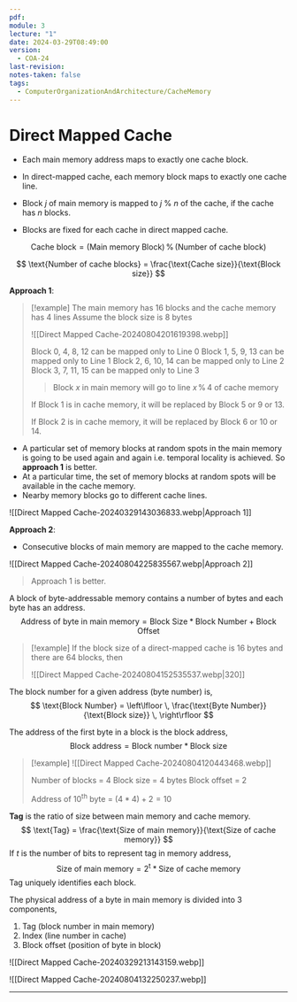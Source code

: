 ```yaml
---
pdf: 
module: 3
lecture: "1"
date: 2024-03-29T08:49:00
version:
  - COA-24
last-revision: 
notes-taken: false
tags:
  - ComputerOrganizationAndArchitecture/CacheMemory
---
```

# Direct Mapped Cache

- Each main memory address maps to exactly one cache block.
- In direct-mapped cache, each memory block maps to exactly one cache line.
- Block $j$ of main memory is mapped to $j \:\%\: n$ of the cache, if the cache has $n$ blocks.

- Blocks are fixed for each cache in direct mapped cache.

$$
\text{Cache block} = \text{(Main memory Block)} \,\%\, \text{(Number of cache block)}
$$

$$
\text{Number of cache blocks} = \frac{\text{Cache size}}{\text{Block size}}
$$

**Approach 1**:

> [!example] 
> The main memory has 16 blocks and the cache memory has 4 lines
> Assume the block size is 8 bytes
> 
> ![[Direct Mapped Cache-20240804201619398.webp]]
> 
> Block 0, 4,  8, 12 can be mapped only to Line 0
> Block 1, 5,  9, 13 can be mapped only to Line 1
> Block 2, 6, 10, 14 can be mapped only to Line 2
> Block 3, 7, 11, 15 can be mapped only to Line 3
> 
>> Block $x$ in main memory will go to line $x\, \% \,4$ of cache memory
>
> If Block 1 is in cache memory, it will be replaced by Block 5 or 9 or 13. 
> 
> If Block 2 is in cache memory, it will be replaced by Block 6 or 10 or 14.

- A particular set of memory blocks at random spots in the main memory is going to be used again and again i.e. temporal locality is achieved. So **approach 1** is better.
- At a particular time, the set of memory blocks at random spots will be available in the cache memory.
- Nearby memory blocks go to different cache lines.

![[Direct Mapped Cache-20240329143036833.webp|Approach 1]]

**Approach 2**: 

- Consecutive blocks of main memory are mapped to the cache memory.

![[Direct Mapped Cache-20240804225835567.webp|Approach 2]]

> Approach 1 is better.

A block of byte-addressable memory contains a number of bytes and each byte has an address.
$$
\text{Address of byte in main memory} = \text{Block Size} \ast \text{Block Number} + \text{Block Offset} 
$$

> [!example] 
> If the block size of a direct-mapped cache is 16 bytes and there are 64 blocks, then 
> 
> ![[Direct Mapped Cache-20240804152535537.webp|320]]

The block number for a given address (byte number) is,
$$
\text{Block Number} = \left\lfloor \,  \frac{\text{Byte Number}}{\text{Block size}}  \, \right\rfloor
$$

The address of the first byte in a block is the block address,
$$
\text{Block address} = \text{Block number} \ast \text{Block size}
$$

> [!example] 
> ![[Direct Mapped Cache-20240804120443468.webp]]
> 
> Number of blocks = 4
> Block size = 4 bytes
> Block offset = 2
> 
> Address of $10^{\text{th}}$ byte = $(4 * 4) + 2 = 10$

**Tag** is the ratio of size between main memory and cache memory.
$$
\text{Tag} = \frac{\text{Size of main memory}}{\text{Size of cache memory}}
$$
If $t$ is the number of bits to represent tag in memory address, 
$$
\text{Size of main memory} = 2^{\text{t}} \ast \text{Size of cache memory}
$$
Tag uniquely identifies each block.

The physical address of a byte in main memory is divided into 3 components,
1. Tag (block number in main memory)
2. Index (line number in cache)
3. Block offset (position of byte in block)

![[Direct Mapped Cache-20240329213143159.webp]]

![[Direct Mapped Cache-20240804132250237.webp]]


---